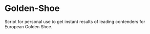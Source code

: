 # Golden-Shoe
Script for personal use to get instant results of leading contenders for European Golden Shoe.

